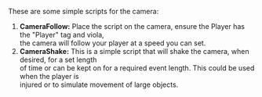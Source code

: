 These are some simple scripts for the camera:

 1. **CameraFollow:** Place the script on the camera, ensure the Player has the "Player" tag and viola, <br>
    the camera will follow your player at a speed you can set.
 2. **CameraShake:** This is a simple script that will shake the camera, when desired, for a set length <br>
    of time or can be kept on for a required event length. This could be used when the player is <br>
    injured or to simulate movement of large objects.
